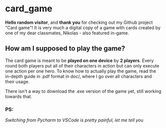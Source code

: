 # card_game
**Hello random visitor**, and **thank you** for checking out my Github project "Card game"! It is very much a digital copy of a game with cards created by one
of my dear classmates, Nikolas - also featured in-game. 

## How am I supposed to play the game?
The card game is meant to be **played on one device** by **2 players**. 
Every round both players put all of their characters in action but can only execute one action per one hero. 
To know how to actually play the game, read the in-depth guide in .pdf format in doc/, where I go over all characters and their usage.

There isn't a way to download the .exe version of the game yet, still working towards that.

### PS:
*Switching from Pycharm to VSCode is pretty painful, let me tell you*